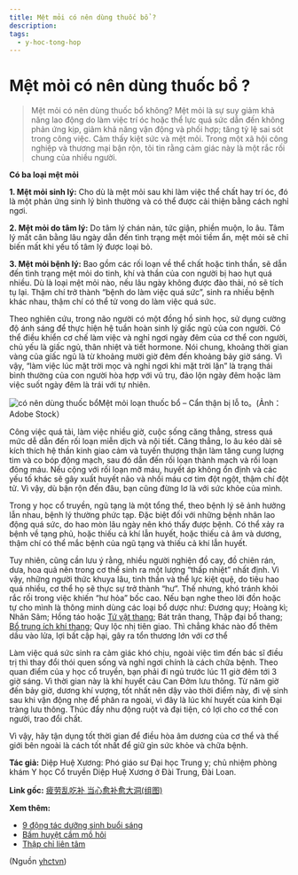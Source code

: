 ```yaml
---
title: Mệt mỏi có nên dùng thuốc bổ ?
description: 
tags:
  - y-hoc-tong-hop
---
```


# Mệt mỏi có nên dùng thuốc bổ ? 

> Mệt mỏi có nên dùng thuốc bổ không? Mệt mỏi là sự suy giảm khả năng lao động do làm việc trí óc hoặc thể lực quá sức dẫn đến không phản ứng kịp, giảm khả năng vận động và phối hợp; tăng tỷ lệ sai sót trong công việc. Cảm thấy kiệt sức và mệt mỏi. Trong một xã hội công nghiệp và thương mại bận rộn, tôi tin rằng cảm giác này là một rắc rối chung của nhiều người.

**Có ba loại mệt mỏi**

**1. Mệt mỏi sinh lý:** Cho dù là mệt mỏi sau khi làm việc thể chất hay trí óc, đó là một phản ứng sinh lý bình thường và có thể được cải thiện bằng cách nghỉ ngơi.

**2. Mệt mỏi do tâm lý:** Do tâm lý chán nản, tức giận, phiền muộn, lo âu. Tâm lý mất cân bằng lâu ngày dẫn đến tình trạng mệt mỏi tiềm ẩn, mệt mỏi sẽ chỉ biến mất khi yếu tố tâm lý được loại bỏ.

**3. Mệt mỏi bệnh lý:** Bao gồm các rối loạn về thể chất hoặc tinh thần, sẽ dẫn đến tình trạng mệt mỏi do tinh, khí và thần của con người bị hao hụt quá nhiều. Dù là loại mệt mỏi nào, nếu lâu ngày không được đào thải, nó sẽ tích tụ lại. Thậm chí trở thành “bệnh do làm việc quá sức”, sinh ra nhiều bệnh khác nhau, thậm chí có thể tử vong do làm việc quá sức.

Theo nghiên cứu, trong não người có một đồng hồ sinh học, sử dụng cường độ ánh sáng để thực hiện hệ tuần hoàn sinh lý giấc ngủ của con người. Có thể điều khiển cơ chế làm việc và nghỉ ngơi ngày đêm của cơ thể con người, chủ yếu là giấc ngủ, thân nhiệt và tiết hormone. Nói chung, khoảng thời gian vàng của giấc ngủ là từ khoảng mười giờ đêm đến khoảng bảy giờ sáng. Vì vậy, “làm việc lúc mặt trời mọc và nghỉ ngơi khi mặt trời lặn” là trạng thái bình thường của con người hòa hợp với vũ trụ, đảo lộn ngày đêm hoặc làm việc suốt ngày đêm là trái với tự nhiên.

![có nên dùng thuốc bổ](/imgs/yhctvn/co-nen-dung-thuoc-bo.jpg)Mệt mỏi loạn thuốc bổ – Cẩn thận bị lỗ to。(Ảnh：Adobe Stock）

Công việc quá tải, làm việc nhiều giờ, cuộc sống căng thẳng, stress quá mức dễ dẫn đến rối loạn miễn dịch và nội tiết. Căng thẳng, lo âu kéo dài sẽ kích thích hệ thần kinh giao cảm và tuyến thượng thận làm tăng cung lượng tim và co bóp động mạch, sau đó dẫn đến rối loạn thành mạch và rối loạn đông máu. Nếu cộng với rối loạn mỡ máu, huyết áp không ổn định và các yếu tố khác sẽ gây xuất huyết não và nhồi máu cơ tim đột ngột, thậm chí đột tử. Vì vậy, dù bận rộn đến đâu, bạn cũng đừng lơ là với sức khỏe của mình.

Trong y học cổ truyền, ngũ tạng là một tổng thể, theo bệnh lý sẽ ảnh hưởng lẫn nhau, bệnh lý thường phức tạp. Đặc biệt đối với những bệnh nhân lao động quá sức, do hao mòn lâu ngày nên khó thấy được bệnh. Có thể xảy ra bệnh về tạng phủ, hoặc thiếu cả khí lẫn huyết, hoặc thiếu cả âm và dương, thậm chí có thể mắc bệnh của ngũ tạng và thiếu cả khí lẫn huyết.

Tuy nhiên, cũng cần lưu ý rằng, nhiều người nghiện đồ cay, đồ chiên rán, dưa, hoa quả nên trong cơ thể sinh ra một lượng “thấp nhiệt” nhất định. Vì vậy, những người thức khuya lâu, tinh thần và thể lực kiệt quệ, do tiêu hao quá nhiều, cơ thể họ sẽ thực sự trở thành “hư”. Thế nhưng, khó tránh khỏi rắc rối trong việc khiến “hư hỏa” bốc cao. Nếu bạn nghe theo lời đồn hoặc tự cho mình là thông minh dùng các loại bổ dược như: Đương quy; Hoàng kì; Nhân Sâm; Hồng táo hoặc [Tứ vật thang](/yhctvn/bai-thuoc-tu-vat-thang/); Bát trân thang, Thập đại bổ thang; [Bổ trung ích khí thang](/yhctvn/bai-thuoc-bo-trung-ich-khi-thang/); Quy lộc nhị tiên giao. Thì chẳng khác nào đổ thêm dầu vào lửa, lợi bất cập hại, gây ra tổn thương lớn với cơ thể

Làm việc quá sức sinh ra cảm giác khó chịu, ngoài việc tìm đến bác sĩ điều trị thì thay đổi thói quen sống và nghỉ ngơi chính là cách chữa bệnh. Theo quan điểm của y học cổ truyền, bạn phải đi ngủ trước lúc 11 giờ đêm tới 3 giờ sáng. Vì thời gian này là khí huyết cảu Can Đởm lưu thông. Từ năm giờ đến bảy giờ, dương khí vượng, tốt nhất nên dậy vào thời điểm này, đi vệ sinh sau khi vận động nhẹ để phân ra ngoài, vì đây là lúc khí huyết của kinh Đại tràng lưu thông. Thúc đẩy nhu động ruột và đại tiện, có lợi cho cơ thể con người, trao đổi chất.

Vì vậy, hãy tận dụng tốt thời gian để điều hòa âm dương của cơ thể và thế giới bên ngoài là cách tốt nhất để giữ gìn sức khỏe và chữa bệnh.

**Tác giả:** Diệp Huệ Xương: Phó giáo sư Đại học Trung y; chủ nhiệm phòng khám Y học Cổ truyền Diệp Huệ Xương ở Đài Trung, Đài Loan.

**Link gốc:** [疲劳乱吃补 当心愈补愈大洞(组图)](https://www.secretchina.com/news/gb/2022/05/21/1006489.html)

**Xem thêm:**

* [9 động tác dưỡng sinh buổi sáng](/yhctvn/9-dong-tac-duong-sinh-buoi-sang/)
* [Bấm huyệt cầm mồ hôi](/yhctvn/bam-huyet-cam-mo-hoi/)
* [Thập chỉ liên tâm](/yhctvn/thap-chi-lien-tam/)

(Nguồn <a href="https://yhctvn.com/met-moi-co-nen-dung-thuoc-bo/" target="_blank">yhctvn</a>)
